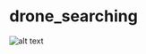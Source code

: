 # drone_searching

![alt text][logo]

[logo]: https://github.com/Maki94/drone_searching/blob/master/drone.gif "Drone"
